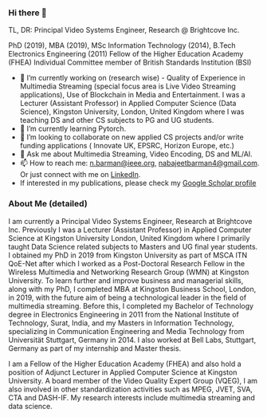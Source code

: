 ### Hi there 👋

TL, DR: Principal Video Systems Engineer, Research @ Brightcove Inc.

PhD (2019), MBA (2019), MSc Information Technology (2014), B.Tech Electronics Engineering (2011)
Fellow of the Higher Education Academy (FHEA)
Individual Committee member of British Standards Institution (BSI)

- 🔭 I’m currently working on (research wise) - Quality of Experience in Multimedia Streaming (special focus area is Live Video Streaming applications), Use of Blockchain in Media and Entertainment. I was a Lecturer (Assistant Professor) in Applied Computer Science (Data Science), Kingston University, London, United Kingdom where I was teaching DS and other CS subjects to PG and UG students.
- 🌱 I’m currently learning Pytorch.
- 👯 I’m looking to collaborate on new applied CS projects and/or write funding applications ( Innovate UK, EPSRC, Horizon Europe, etc.)
- 💬 Ask me about Multimedia Streaming, Video Encoding, DS and ML/AI.
- 📫 How to reach me: n.barman@ieee.org, nabajeetbarman4@gmail.com. Or just connect with me on [LinkedIn](https://www.linkedin.com/in/nabajeetbarman/).
- If interested in my publications, please check my [Google Scholar profile](https://scholar.google.co.uk/citations?user=69Xj8bEAAAAJ&hl=en)

### About Me (detailed)
I am currently a Principal Video Systems Engineer, Research at Brightcove Inc. Previously I was a Lecturer (Assistant Professor) in Applied Computer Science at Kingston University London, United Kingdom where I primarily taught Data Science related subjects to Masters and UG final year students. I obtained my PhD in 2019 from Kingston University as part of MSCA ITN QoE-Net after which I worked as a Post-Doctoral Research Fellow in the Wireless Multimedia and Networking Research Group (WMN) at Kingston University. To learn further and improve business and managerial skills, along with my PhD, I completed MBA at Kingston Business School, London, in 2019, with the future aim of being a technological leader in the field of multimedia streaming. Before this, I completed my Bachelor of Technology degree in Electronics Engineering in 2011 from the National Institute of Technology, Surat, India, and my Masters in Information Technology, specializing in Communication Engineering and Media Technology from Universität Stuttgart, Germany in 2014. I also worked at Bell Labs, Stuttgart, Germany as part of my internship and Master thesis. 

I am a Fellow of the Higher Education Academy (FHEA) and also hold a position of Adjunct Lecturer in Applied Computer Science at Kingston University. A board member of the Video Quality Expert Group (VQEG), I am also involved in other standardization activities such as MPEG, JVET, SVA, CTA and DASH-IF. My research interests include multimedia streaming and data science.
